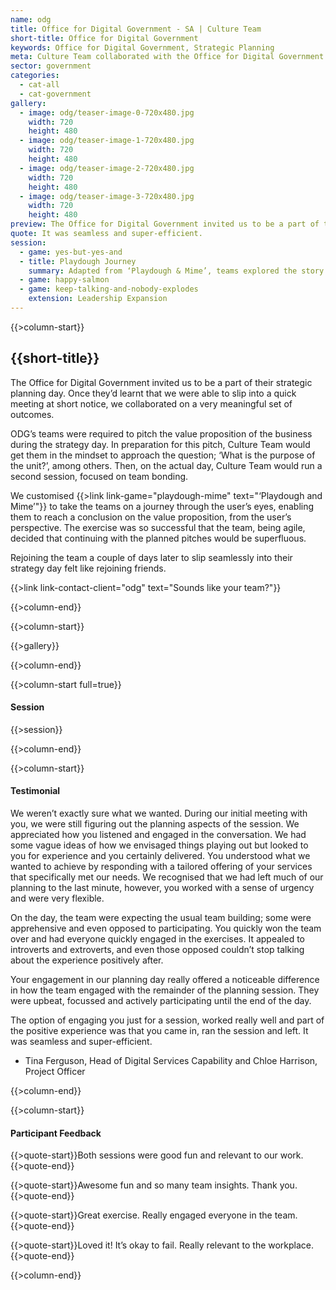 ```yaml
---
name: odg
title: Office for Digital Government - SA | Culture Team
short-title: Office for Digital Government
keywords: Office for Digital Government, Strategic Planning
meta: Culture Team collaborated with the Office for Digital Government to develop activities for their strategic planning day. Find out more & book today!
sector: government
categories:
  - cat-all
  - cat-government
gallery:
  - image: odg/teaser-image-0-720x480.jpg
    width: 720
    height: 480
  - image: odg/teaser-image-1-720x480.jpg
    width: 720
    height: 480
  - image: odg/teaser-image-2-720x480.jpg
    width: 720
    height: 480
  - image: odg/teaser-image-3-720x480.jpg
    width: 720
    height: 480
preview: The Office for Digital Government invited us to be a part of their strategic planning day. Once they’d learnt that we were able to slip into a quick meeting at short notice, we collaborated on a very meaningful set of outcomes.
quote: It was seamless and super-efficient.
session:
  - game: yes-but-yes-and
  - title: Playdough Journey
    summary: Adapted from ‘Playdough & Mime’, teams explored the story of a particular character and the way they interacted with government services. From there, they examined the core needs of that user and then presented the unit’s value proposition with graphical and verbal components. This game is a great introduction to design thinking, for those unfamiliar with the principles and processes.
  - game: happy-salmon
  - game: keep-talking-and-nobody-explodes 
    extension: Leadership Expansion
---
```

{{>column-start}}

## {{short-title}}

The Office for Digital Government invited us to be a part of their strategic planning day. Once they’d learnt that we were able to slip into a quick meeting at short notice, we collaborated on a very meaningful set of outcomes.

ODG’s teams were required to pitch the value proposition of the business during the strategy day. In preparation for this pitch, Culture Team would get them in the mindset to approach the question; ‘What is the purpose of the unit?’, among others. Then, on the actual day, Culture Team would run a second session, focused on team bonding.

We customised {{>link link-game="playdough-mime" text="‘Playdough and Mime’"}} to take the teams on a journey through the user’s eyes, enabling them to reach a conclusion on the value proposition, from the user’s perspective. The exercise was so successful that the team, being agile, decided that continuing with the planned pitches would be superfluous.

Rejoining the team a couple of days later to slip seamlessly into their strategy day felt like rejoining friends.

{{>link link-contact-client="odg" text="Sounds like your team?"}}

{{>column-end}}

{{>column-start}}

{{>gallery}}

{{>column-end}}

{{>column-start full=true}}

#### Session

{{>session}}

{{>column-end}}

{{>column-start}}

#### Testimonial

We weren’t exactly sure what we wanted. During our initial meeting with you, we were still figuring out the planning aspects of the session. We appreciated how you listened and engaged in the conversation.  We had some vague ideas of how we envisaged things playing out but looked to you for experience and you certainly delivered. You understood what we wanted to achieve by responding with a tailored offering of your services that specifically met our needs. We recognised that we had left much of our planning to the last minute, however, you worked with a sense of urgency and were very flexible.
 
On the day, the team were expecting the usual team building; some were apprehensive and even opposed to participating. You quickly won the team over and had everyone quickly engaged in the exercises. It appealed to introverts and extroverts, and even those opposed couldn’t stop talking about the experience positively after.  
 
Your engagement in our planning day really offered a noticeable difference in how the team engaged with the remainder of the planning session. They were upbeat, focussed and actively participating until the end of the day.
 
The option of engaging you just for a session, worked really well and part of the positive experience was that you came in, ran the session and left. It was seamless and super-efficient.
 
* Tina Ferguson, Head of Digital Services Capability and Chloe Harrison, Project Officer

{{>column-end}}

{{>column-start}}

#### Participant Feedback

{{>quote-start}}Both sessions were good fun and relevant to our work.{{>quote-end}}

{{>quote-start}}Awesome fun and so many team insights. Thank you.{{>quote-end}}

{{>quote-start}}Great exercise. Really engaged everyone in the team.{{>quote-end}}

{{>quote-start}}Loved it! It’s okay to fail. Really relevant to the workplace.{{>quote-end}}

{{>column-end}}